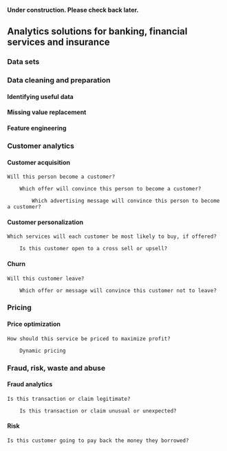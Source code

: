 
**Under construction. Please check back later.**

## Analytics solutions for banking, financial services and insurance

### Data sets


### Data cleaning and preparation

#### Identifying useful data

#### Missing value replacement

#### Feature engineering


### Customer analytics

#### Customer acquisition
  
    Will this person become a customer? 
      
        Which offer will convince this person to become a customer?
          
            Which advertising message will convince this person to become a customer?

#### Customer personalization 
  
    Which services will each customer be most likely to buy, if offered?
      
        Is this customer open to a cross sell or upsell?

#### Churn 
  
    Will this customer leave?
      
        Which offer or message will convince this customer not to leave?


### Pricing

#### Price optimization
  
    How should this service be priced to maximize profit?
      
        Dynamic pricing 


### Fraud, risk, waste and abuse

#### Fraud analytics 
  
    Is this transaction or claim legitimate?
      
        Is this transaction or claim unusual or unexpected?

#### Risk 
  
    Is this customer going to pay back the money they borrowed?
    
